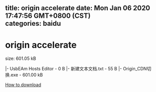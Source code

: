 
title: origin accelerate
date: Mon Jan 06 2020 17:47:56 GMT+0800 (CST)    
categories: baidu
---

# origin accelerate
size: 601.05 kB
 
 
|- UsbEAm Hosts Editor - 0 B
|- 新建文本文档.txt - 55 B
|- Origin_CDN切换.exe - 601.00 kB

[How to download](https://bpcam.bemobtrk.com/go/2ceec3aa-1ca2-46d6-b9ff-aaa5c184517c?jno=406)
